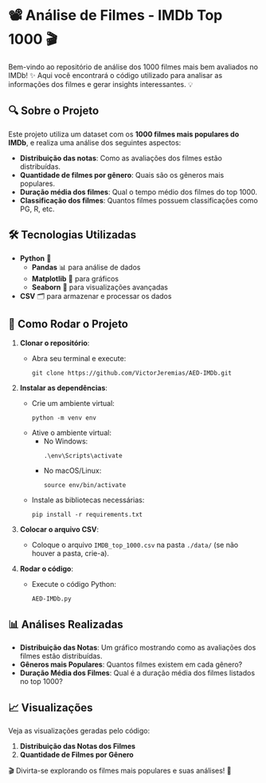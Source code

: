 # 📽️ Análise de Filmes - IMDb Top 1000 🎬

Bem-vindo ao repositório de análise dos 1000 filmes mais bem avaliados no IMDb! ✨ Aqui você encontrará o código utilizado para analisar as informações dos filmes e gerar insights interessantes. 💡

## 🔍 Sobre o Projeto

Este projeto utiliza um dataset com os **1000 filmes mais populares do IMDb**, e realiza uma análise dos seguintes aspectos:

- **Distribuição das notas**: Como as avaliações dos filmes estão distribuídas.
- **Quantidade de filmes por gênero**: Quais são os gêneros mais populares.
- **Duração média dos filmes**: Qual o tempo médio dos filmes do top 1000.
- **Classificação dos filmes**: Quantos filmes possuem classificações como PG, R, etc.

## 🛠️ Tecnologias Utilizadas

- **Python** 🐍
  - **Pandas** 📊 para análise de dados
  - **Matplotlib** 🎨 para gráficos
  - **Seaborn** 🌈 para visualizações avançadas
- **CSV** 🗂️ para armazenar e processar os dados

## 📂 Como Rodar o Projeto

1. **Clonar o repositório**:
   - Abra seu terminal e execute:
     ```
     git clone https://github.com/VictorJeremias/AED-IMDb.git
     ```

2. **Instalar as dependências**:
   - Crie um ambiente virtual:
     ```
     python -m venv env
     ```
   - Ative o ambiente virtual:
     - No Windows:
       ```
       .\env\Scripts\activate
       ```
     - No macOS/Linux:
       ```
       source env/bin/activate
       ```
   - Instale as bibliotecas necessárias:
     ```
     pip install -r requirements.txt
     ```

3. **Colocar o arquivo CSV**:
   - Coloque o arquivo `IMDB_top_1000.csv` na pasta `./data/` (se não houver a pasta, crie-a).

4. **Rodar o código**:
   - Execute o código Python:
     ```
     AED-IMDb.py
     ```

## 📊 Análises Realizadas

- **Distribuição das Notas**: Um gráfico mostrando como as avaliações dos filmes estão distribuídas.
- **Gêneros mais Populares**: Quantos filmes existem em cada gênero?
- **Duração Média dos Filmes**: Qual é a duração média dos filmes listados no top 1000?

## 📈 Visualizações

Veja as visualizações geradas pelo código:

1. **Distribuição das Notas dos Filmes**
2. **Quantidade de Filmes por Gênero**


🎬 Divirta-se explorando os filmes mais populares e suas análises! 🚀
